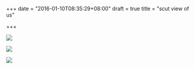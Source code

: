 +++
date = "2016-01-10T08:35:29+08:00"
draft = true
title = "scut view of us"

+++



![](/images/scut_view.jpg)

![](/images/scut_view_by_kiic.jpg)

![](/images/scut_view_us.jpg)